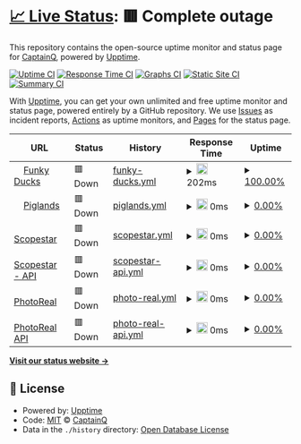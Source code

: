 # [📈 Live Status](https://demo.upptime.js.org): <!--live status--> **🟥 Complete outage**

This repository contains the open-source uptime monitor and status page for [CaptainQ](https://learn.unity.com/tutorial/introduction-to-particle-systems), powered by [Upptime](https://github.com/upptime/upptime).

[![Uptime CI](https://github.com/CaptainQWasTaken/funkyducks-status/workflows/Uptime%20CI/badge.svg)](https://github.com/CaptainQWasTaken/funkyducks-status/actions?query=workflow%3A%22Uptime+CI%22)
[![Response Time CI](https://github.com/CaptainQWasTaken/funkyducks-status/workflows/Response%20Time%20CI/badge.svg)](https://github.com/CaptainQWasTaken/funkyducks-status/actions?query=workflow%3A%22Response+Time+CI%22)
[![Graphs CI](https://github.com/CaptainQWasTaken/funkyducks-status/workflows/Graphs%20CI/badge.svg)](https://github.com/CaptainQWasTaken/funkyducks-status/actions?query=workflow%3A%22Graphs+CI%22)
[![Static Site CI](https://github.com/CaptainQWasTaken/funkyducks-status/workflows/Static%20Site%20CI/badge.svg)](https://github.com/CaptainQWasTaken/funkyducks-status/actions?query=workflow%3A%22Static+Site+CI%22)
[![Summary CI](https://github.com/CaptainQWasTaken/funkyducks-status/workflows/Summary%20CI/badge.svg)](https://github.com/CaptainQWasTaken/funkyducks-status/actions?query=workflow%3A%22Summary+CI%22)

With [Upptime](https://upptime.js.org), you can get your own unlimited and free uptime monitor and status page, powered entirely by a GitHub repository. We use [Issues](https://github.com/CaptainQWasTaken/funkyducks-status/issues) as incident reports, [Actions](https://github.com/CaptainQ/funkyducks-status/actions) as uptime monitors, and [Pages](https://demo.upptime.js.org) for the status page.

<!--start: status pages-->
<!-- This summary is generated by Upptime (https://github.com/upptime/upptime) -->
<!-- Do not edit this manually, your changes will be overwritten -->
<!-- prettier-ignore -->
| URL | Status | History | Response Time | Uptime |
| --- | ------ | ------- | ------------- | ------ |
| <img alt="" src="https://icons.duckduckgo.com/ip3/fd.pg80.net.ico" height="13"> [Funky Ducks](https://fd.pg80.net/) | 🟥 Down | [funky-ducks.yml](https://github.com/captainqdev/funkyducks-status/commits/HEAD/history/funky-ducks.yml) | <details><summary><img alt="Response time graph" src="./graphs/funky-ducks/response-time-week.png" height="20"> 202ms</summary><br><a href="https://CaptainQ.github.io/funkyducks-status/history/funky-ducks"><img alt="Response time 253" src="https://img.shields.io/endpoint?url=https%3A%2F%2Fraw.githubusercontent.com%2Fcaptainqdev%2Ffunkyducks-status%2FHEAD%2Fapi%2Ffunky-ducks%2Fresponse-time.json"></a><br><a href="https://CaptainQ.github.io/funkyducks-status/history/funky-ducks"><img alt="24-hour response time 307" src="https://img.shields.io/endpoint?url=https%3A%2F%2Fraw.githubusercontent.com%2Fcaptainqdev%2Ffunkyducks-status%2FHEAD%2Fapi%2Ffunky-ducks%2Fresponse-time-day.json"></a><br><a href="https://CaptainQ.github.io/funkyducks-status/history/funky-ducks"><img alt="7-day response time 202" src="https://img.shields.io/endpoint?url=https%3A%2F%2Fraw.githubusercontent.com%2Fcaptainqdev%2Ffunkyducks-status%2FHEAD%2Fapi%2Ffunky-ducks%2Fresponse-time-week.json"></a><br><a href="https://CaptainQ.github.io/funkyducks-status/history/funky-ducks"><img alt="30-day response time 245" src="https://img.shields.io/endpoint?url=https%3A%2F%2Fraw.githubusercontent.com%2Fcaptainqdev%2Ffunkyducks-status%2FHEAD%2Fapi%2Ffunky-ducks%2Fresponse-time-month.json"></a><br><a href="https://CaptainQ.github.io/funkyducks-status/history/funky-ducks"><img alt="1-year response time 253" src="https://img.shields.io/endpoint?url=https%3A%2F%2Fraw.githubusercontent.com%2Fcaptainqdev%2Ffunkyducks-status%2FHEAD%2Fapi%2Ffunky-ducks%2Fresponse-time-year.json"></a></details> | <details><summary><a href="https://CaptainQ.github.io/funkyducks-status/history/funky-ducks">100.00%</a></summary><a href="https://CaptainQ.github.io/funkyducks-status/history/funky-ducks"><img alt="All-time uptime 28.04%" src="https://img.shields.io/endpoint?url=https%3A%2F%2Fraw.githubusercontent.com%2Fcaptainqdev%2Ffunkyducks-status%2FHEAD%2Fapi%2Ffunky-ducks%2Fuptime.json"></a><br><a href="https://CaptainQ.github.io/funkyducks-status/history/funky-ducks"><img alt="24-hour uptime 99.99%" src="https://img.shields.io/endpoint?url=https%3A%2F%2Fraw.githubusercontent.com%2Fcaptainqdev%2Ffunkyducks-status%2FHEAD%2Fapi%2Ffunky-ducks%2Fuptime-day.json"></a><br><a href="https://CaptainQ.github.io/funkyducks-status/history/funky-ducks"><img alt="7-day uptime 100.00%" src="https://img.shields.io/endpoint?url=https%3A%2F%2Fraw.githubusercontent.com%2Fcaptainqdev%2Ffunkyducks-status%2FHEAD%2Fapi%2Ffunky-ducks%2Fuptime-week.json"></a><br><a href="https://CaptainQ.github.io/funkyducks-status/history/funky-ducks"><img alt="30-day uptime 99.12%" src="https://img.shields.io/endpoint?url=https%3A%2F%2Fraw.githubusercontent.com%2Fcaptainqdev%2Ffunkyducks-status%2FHEAD%2Fapi%2Ffunky-ducks%2Fuptime-month.json"></a><br><a href="https://CaptainQ.github.io/funkyducks-status/history/funky-ducks"><img alt="1-year uptime 9.20%" src="https://img.shields.io/endpoint?url=https%3A%2F%2Fraw.githubusercontent.com%2Fcaptainqdev%2Ffunkyducks-status%2FHEAD%2Fapi%2Ffunky-ducks%2Fuptime-year.json"></a></details>
| <img alt="" src="https://icons.duckduckgo.com/ip3/piglands.ml.ico" height="13"> [Piglands](https://piglands.ml/) | 🟥 Down | [piglands.yml](https://github.com/captainqdev/funkyducks-status/commits/HEAD/history/piglands.yml) | <details><summary><img alt="Response time graph" src="./graphs/piglands/response-time-week.png" height="20"> 0ms</summary><br><a href="https://CaptainQ.github.io/funkyducks-status/history/piglands"><img alt="Response time 0" src="https://img.shields.io/endpoint?url=https%3A%2F%2Fraw.githubusercontent.com%2Fcaptainqdev%2Ffunkyducks-status%2FHEAD%2Fapi%2Fpiglands%2Fresponse-time.json"></a><br><a href="https://CaptainQ.github.io/funkyducks-status/history/piglands"><img alt="24-hour response time 0" src="https://img.shields.io/endpoint?url=https%3A%2F%2Fraw.githubusercontent.com%2Fcaptainqdev%2Ffunkyducks-status%2FHEAD%2Fapi%2Fpiglands%2Fresponse-time-day.json"></a><br><a href="https://CaptainQ.github.io/funkyducks-status/history/piglands"><img alt="7-day response time 0" src="https://img.shields.io/endpoint?url=https%3A%2F%2Fraw.githubusercontent.com%2Fcaptainqdev%2Ffunkyducks-status%2FHEAD%2Fapi%2Fpiglands%2Fresponse-time-week.json"></a><br><a href="https://CaptainQ.github.io/funkyducks-status/history/piglands"><img alt="30-day response time 0" src="https://img.shields.io/endpoint?url=https%3A%2F%2Fraw.githubusercontent.com%2Fcaptainqdev%2Ffunkyducks-status%2FHEAD%2Fapi%2Fpiglands%2Fresponse-time-month.json"></a><br><a href="https://CaptainQ.github.io/funkyducks-status/history/piglands"><img alt="1-year response time 0" src="https://img.shields.io/endpoint?url=https%3A%2F%2Fraw.githubusercontent.com%2Fcaptainqdev%2Ffunkyducks-status%2FHEAD%2Fapi%2Fpiglands%2Fresponse-time-year.json"></a></details> | <details><summary><a href="https://CaptainQ.github.io/funkyducks-status/history/piglands">0.00%</a></summary><a href="https://CaptainQ.github.io/funkyducks-status/history/piglands"><img alt="All-time uptime 18.05%" src="https://img.shields.io/endpoint?url=https%3A%2F%2Fraw.githubusercontent.com%2Fcaptainqdev%2Ffunkyducks-status%2FHEAD%2Fapi%2Fpiglands%2Fuptime.json"></a><br><a href="https://CaptainQ.github.io/funkyducks-status/history/piglands"><img alt="24-hour uptime 0.00%" src="https://img.shields.io/endpoint?url=https%3A%2F%2Fraw.githubusercontent.com%2Fcaptainqdev%2Ffunkyducks-status%2FHEAD%2Fapi%2Fpiglands%2Fuptime-day.json"></a><br><a href="https://CaptainQ.github.io/funkyducks-status/history/piglands"><img alt="7-day uptime 0.00%" src="https://img.shields.io/endpoint?url=https%3A%2F%2Fraw.githubusercontent.com%2Fcaptainqdev%2Ffunkyducks-status%2FHEAD%2Fapi%2Fpiglands%2Fuptime-week.json"></a><br><a href="https://CaptainQ.github.io/funkyducks-status/history/piglands"><img alt="30-day uptime 0.00%" src="https://img.shields.io/endpoint?url=https%3A%2F%2Fraw.githubusercontent.com%2Fcaptainqdev%2Ffunkyducks-status%2FHEAD%2Fapi%2Fpiglands%2Fuptime-month.json"></a><br><a href="https://CaptainQ.github.io/funkyducks-status/history/piglands"><img alt="1-year uptime 0.00%" src="https://img.shields.io/endpoint?url=https%3A%2F%2Fraw.githubusercontent.com%2Fcaptainqdev%2Ffunkyducks-status%2FHEAD%2Fapi%2Fpiglands%2Fuptime-year.json"></a></details>
| <img alt="" src="https://icons.duckduckgo.com/ip3/scopestar.ml.ico" height="13"> [Scopestar](https://scopestar.ml/) | 🟥 Down | [scopestar.yml](https://github.com/captainqdev/funkyducks-status/commits/HEAD/history/scopestar.yml) | <details><summary><img alt="Response time graph" src="./graphs/scopestar/response-time-week.png" height="20"> 0ms</summary><br><a href="https://CaptainQ.github.io/funkyducks-status/history/scopestar"><img alt="Response time 0" src="https://img.shields.io/endpoint?url=https%3A%2F%2Fraw.githubusercontent.com%2Fcaptainqdev%2Ffunkyducks-status%2FHEAD%2Fapi%2Fscopestar%2Fresponse-time.json"></a><br><a href="https://CaptainQ.github.io/funkyducks-status/history/scopestar"><img alt="24-hour response time 0" src="https://img.shields.io/endpoint?url=https%3A%2F%2Fraw.githubusercontent.com%2Fcaptainqdev%2Ffunkyducks-status%2FHEAD%2Fapi%2Fscopestar%2Fresponse-time-day.json"></a><br><a href="https://CaptainQ.github.io/funkyducks-status/history/scopestar"><img alt="7-day response time 0" src="https://img.shields.io/endpoint?url=https%3A%2F%2Fraw.githubusercontent.com%2Fcaptainqdev%2Ffunkyducks-status%2FHEAD%2Fapi%2Fscopestar%2Fresponse-time-week.json"></a><br><a href="https://CaptainQ.github.io/funkyducks-status/history/scopestar"><img alt="30-day response time 0" src="https://img.shields.io/endpoint?url=https%3A%2F%2Fraw.githubusercontent.com%2Fcaptainqdev%2Ffunkyducks-status%2FHEAD%2Fapi%2Fscopestar%2Fresponse-time-month.json"></a><br><a href="https://CaptainQ.github.io/funkyducks-status/history/scopestar"><img alt="1-year response time 0" src="https://img.shields.io/endpoint?url=https%3A%2F%2Fraw.githubusercontent.com%2Fcaptainqdev%2Ffunkyducks-status%2FHEAD%2Fapi%2Fscopestar%2Fresponse-time-year.json"></a></details> | <details><summary><a href="https://CaptainQ.github.io/funkyducks-status/history/scopestar">0.00%</a></summary><a href="https://CaptainQ.github.io/funkyducks-status/history/scopestar"><img alt="All-time uptime 22.67%" src="https://img.shields.io/endpoint?url=https%3A%2F%2Fraw.githubusercontent.com%2Fcaptainqdev%2Ffunkyducks-status%2FHEAD%2Fapi%2Fscopestar%2Fuptime.json"></a><br><a href="https://CaptainQ.github.io/funkyducks-status/history/scopestar"><img alt="24-hour uptime 0.00%" src="https://img.shields.io/endpoint?url=https%3A%2F%2Fraw.githubusercontent.com%2Fcaptainqdev%2Ffunkyducks-status%2FHEAD%2Fapi%2Fscopestar%2Fuptime-day.json"></a><br><a href="https://CaptainQ.github.io/funkyducks-status/history/scopestar"><img alt="7-day uptime 0.00%" src="https://img.shields.io/endpoint?url=https%3A%2F%2Fraw.githubusercontent.com%2Fcaptainqdev%2Ffunkyducks-status%2FHEAD%2Fapi%2Fscopestar%2Fuptime-week.json"></a><br><a href="https://CaptainQ.github.io/funkyducks-status/history/scopestar"><img alt="30-day uptime 0.00%" src="https://img.shields.io/endpoint?url=https%3A%2F%2Fraw.githubusercontent.com%2Fcaptainqdev%2Ffunkyducks-status%2FHEAD%2Fapi%2Fscopestar%2Fuptime-month.json"></a><br><a href="https://CaptainQ.github.io/funkyducks-status/history/scopestar"><img alt="1-year uptime 0.00%" src="https://img.shields.io/endpoint?url=https%3A%2F%2Fraw.githubusercontent.com%2Fcaptainqdev%2Ffunkyducks-status%2FHEAD%2Fapi%2Fscopestar%2Fuptime-year.json"></a></details>
| <img alt="" src="https://icons.duckduckgo.com/ip3/api.scopestar.ml.ico" height="13"> [Scopestar - API](https://api.scopestar.ml/) | 🟥 Down | [scopestar-api.yml](https://github.com/captainqdev/funkyducks-status/commits/HEAD/history/scopestar-api.yml) | <details><summary><img alt="Response time graph" src="./graphs/scopestar-api/response-time-week.png" height="20"> 0ms</summary><br><a href="https://CaptainQ.github.io/funkyducks-status/history/scopestar-api"><img alt="Response time 0" src="https://img.shields.io/endpoint?url=https%3A%2F%2Fraw.githubusercontent.com%2Fcaptainqdev%2Ffunkyducks-status%2FHEAD%2Fapi%2Fscopestar-api%2Fresponse-time.json"></a><br><a href="https://CaptainQ.github.io/funkyducks-status/history/scopestar-api"><img alt="24-hour response time 0" src="https://img.shields.io/endpoint?url=https%3A%2F%2Fraw.githubusercontent.com%2Fcaptainqdev%2Ffunkyducks-status%2FHEAD%2Fapi%2Fscopestar-api%2Fresponse-time-day.json"></a><br><a href="https://CaptainQ.github.io/funkyducks-status/history/scopestar-api"><img alt="7-day response time 0" src="https://img.shields.io/endpoint?url=https%3A%2F%2Fraw.githubusercontent.com%2Fcaptainqdev%2Ffunkyducks-status%2FHEAD%2Fapi%2Fscopestar-api%2Fresponse-time-week.json"></a><br><a href="https://CaptainQ.github.io/funkyducks-status/history/scopestar-api"><img alt="30-day response time 0" src="https://img.shields.io/endpoint?url=https%3A%2F%2Fraw.githubusercontent.com%2Fcaptainqdev%2Ffunkyducks-status%2FHEAD%2Fapi%2Fscopestar-api%2Fresponse-time-month.json"></a><br><a href="https://CaptainQ.github.io/funkyducks-status/history/scopestar-api"><img alt="1-year response time 0" src="https://img.shields.io/endpoint?url=https%3A%2F%2Fraw.githubusercontent.com%2Fcaptainqdev%2Ffunkyducks-status%2FHEAD%2Fapi%2Fscopestar-api%2Fresponse-time-year.json"></a></details> | <details><summary><a href="https://CaptainQ.github.io/funkyducks-status/history/scopestar-api">0.00%</a></summary><a href="https://CaptainQ.github.io/funkyducks-status/history/scopestar-api"><img alt="All-time uptime 22.61%" src="https://img.shields.io/endpoint?url=https%3A%2F%2Fraw.githubusercontent.com%2Fcaptainqdev%2Ffunkyducks-status%2FHEAD%2Fapi%2Fscopestar-api%2Fuptime.json"></a><br><a href="https://CaptainQ.github.io/funkyducks-status/history/scopestar-api"><img alt="24-hour uptime 0.00%" src="https://img.shields.io/endpoint?url=https%3A%2F%2Fraw.githubusercontent.com%2Fcaptainqdev%2Ffunkyducks-status%2FHEAD%2Fapi%2Fscopestar-api%2Fuptime-day.json"></a><br><a href="https://CaptainQ.github.io/funkyducks-status/history/scopestar-api"><img alt="7-day uptime 0.00%" src="https://img.shields.io/endpoint?url=https%3A%2F%2Fraw.githubusercontent.com%2Fcaptainqdev%2Ffunkyducks-status%2FHEAD%2Fapi%2Fscopestar-api%2Fuptime-week.json"></a><br><a href="https://CaptainQ.github.io/funkyducks-status/history/scopestar-api"><img alt="30-day uptime 0.00%" src="https://img.shields.io/endpoint?url=https%3A%2F%2Fraw.githubusercontent.com%2Fcaptainqdev%2Ffunkyducks-status%2FHEAD%2Fapi%2Fscopestar-api%2Fuptime-month.json"></a><br><a href="https://CaptainQ.github.io/funkyducks-status/history/scopestar-api"><img alt="1-year uptime 0.00%" src="https://img.shields.io/endpoint?url=https%3A%2F%2Fraw.githubusercontent.com%2Fcaptainqdev%2Ffunkyducks-status%2FHEAD%2Fapi%2Fscopestar-api%2Fuptime-year.json"></a></details>
| <img alt="" src="https://icons.duckduckgo.com/ip3/photoreal.cf.ico" height="13"> [PhotoReal](https://photoreal.cf/) | 🟥 Down | [photo-real.yml](https://github.com/captainqdev/funkyducks-status/commits/HEAD/history/photo-real.yml) | <details><summary><img alt="Response time graph" src="./graphs/photo-real/response-time-week.png" height="20"> 0ms</summary><br><a href="https://CaptainQ.github.io/funkyducks-status/history/photo-real"><img alt="Response time 0" src="https://img.shields.io/endpoint?url=https%3A%2F%2Fraw.githubusercontent.com%2Fcaptainqdev%2Ffunkyducks-status%2FHEAD%2Fapi%2Fphoto-real%2Fresponse-time.json"></a><br><a href="https://CaptainQ.github.io/funkyducks-status/history/photo-real"><img alt="24-hour response time 0" src="https://img.shields.io/endpoint?url=https%3A%2F%2Fraw.githubusercontent.com%2Fcaptainqdev%2Ffunkyducks-status%2FHEAD%2Fapi%2Fphoto-real%2Fresponse-time-day.json"></a><br><a href="https://CaptainQ.github.io/funkyducks-status/history/photo-real"><img alt="7-day response time 0" src="https://img.shields.io/endpoint?url=https%3A%2F%2Fraw.githubusercontent.com%2Fcaptainqdev%2Ffunkyducks-status%2FHEAD%2Fapi%2Fphoto-real%2Fresponse-time-week.json"></a><br><a href="https://CaptainQ.github.io/funkyducks-status/history/photo-real"><img alt="30-day response time 0" src="https://img.shields.io/endpoint?url=https%3A%2F%2Fraw.githubusercontent.com%2Fcaptainqdev%2Ffunkyducks-status%2FHEAD%2Fapi%2Fphoto-real%2Fresponse-time-month.json"></a><br><a href="https://CaptainQ.github.io/funkyducks-status/history/photo-real"><img alt="1-year response time 0" src="https://img.shields.io/endpoint?url=https%3A%2F%2Fraw.githubusercontent.com%2Fcaptainqdev%2Ffunkyducks-status%2FHEAD%2Fapi%2Fphoto-real%2Fresponse-time-year.json"></a></details> | <details><summary><a href="https://CaptainQ.github.io/funkyducks-status/history/photo-real">0.00%</a></summary><a href="https://CaptainQ.github.io/funkyducks-status/history/photo-real"><img alt="All-time uptime 11.84%" src="https://img.shields.io/endpoint?url=https%3A%2F%2Fraw.githubusercontent.com%2Fcaptainqdev%2Ffunkyducks-status%2FHEAD%2Fapi%2Fphoto-real%2Fuptime.json"></a><br><a href="https://CaptainQ.github.io/funkyducks-status/history/photo-real"><img alt="24-hour uptime 0.00%" src="https://img.shields.io/endpoint?url=https%3A%2F%2Fraw.githubusercontent.com%2Fcaptainqdev%2Ffunkyducks-status%2FHEAD%2Fapi%2Fphoto-real%2Fuptime-day.json"></a><br><a href="https://CaptainQ.github.io/funkyducks-status/history/photo-real"><img alt="7-day uptime 0.00%" src="https://img.shields.io/endpoint?url=https%3A%2F%2Fraw.githubusercontent.com%2Fcaptainqdev%2Ffunkyducks-status%2FHEAD%2Fapi%2Fphoto-real%2Fuptime-week.json"></a><br><a href="https://CaptainQ.github.io/funkyducks-status/history/photo-real"><img alt="30-day uptime 0.00%" src="https://img.shields.io/endpoint?url=https%3A%2F%2Fraw.githubusercontent.com%2Fcaptainqdev%2Ffunkyducks-status%2FHEAD%2Fapi%2Fphoto-real%2Fuptime-month.json"></a><br><a href="https://CaptainQ.github.io/funkyducks-status/history/photo-real"><img alt="1-year uptime 0.00%" src="https://img.shields.io/endpoint?url=https%3A%2F%2Fraw.githubusercontent.com%2Fcaptainqdev%2Ffunkyducks-status%2FHEAD%2Fapi%2Fphoto-real%2Fuptime-year.json"></a></details>
| <img alt="" src="https://icons.duckduckgo.com/ip3/api.photoreal.cf.ico" height="13"> [PhotoReal API](https://api.photoreal.cf/) | 🟥 Down | [photo-real-api.yml](https://github.com/captainqdev/funkyducks-status/commits/HEAD/history/photo-real-api.yml) | <details><summary><img alt="Response time graph" src="./graphs/photo-real-api/response-time-week.png" height="20"> 0ms</summary><br><a href="https://CaptainQ.github.io/funkyducks-status/history/photo-real-api"><img alt="Response time 0" src="https://img.shields.io/endpoint?url=https%3A%2F%2Fraw.githubusercontent.com%2Fcaptainqdev%2Ffunkyducks-status%2FHEAD%2Fapi%2Fphoto-real-api%2Fresponse-time.json"></a><br><a href="https://CaptainQ.github.io/funkyducks-status/history/photo-real-api"><img alt="24-hour response time 0" src="https://img.shields.io/endpoint?url=https%3A%2F%2Fraw.githubusercontent.com%2Fcaptainqdev%2Ffunkyducks-status%2FHEAD%2Fapi%2Fphoto-real-api%2Fresponse-time-day.json"></a><br><a href="https://CaptainQ.github.io/funkyducks-status/history/photo-real-api"><img alt="7-day response time 0" src="https://img.shields.io/endpoint?url=https%3A%2F%2Fraw.githubusercontent.com%2Fcaptainqdev%2Ffunkyducks-status%2FHEAD%2Fapi%2Fphoto-real-api%2Fresponse-time-week.json"></a><br><a href="https://CaptainQ.github.io/funkyducks-status/history/photo-real-api"><img alt="30-day response time 0" src="https://img.shields.io/endpoint?url=https%3A%2F%2Fraw.githubusercontent.com%2Fcaptainqdev%2Ffunkyducks-status%2FHEAD%2Fapi%2Fphoto-real-api%2Fresponse-time-month.json"></a><br><a href="https://CaptainQ.github.io/funkyducks-status/history/photo-real-api"><img alt="1-year response time 0" src="https://img.shields.io/endpoint?url=https%3A%2F%2Fraw.githubusercontent.com%2Fcaptainqdev%2Ffunkyducks-status%2FHEAD%2Fapi%2Fphoto-real-api%2Fresponse-time-year.json"></a></details> | <details><summary><a href="https://CaptainQ.github.io/funkyducks-status/history/photo-real-api">0.00%</a></summary><a href="https://CaptainQ.github.io/funkyducks-status/history/photo-real-api"><img alt="All-time uptime 11.74%" src="https://img.shields.io/endpoint?url=https%3A%2F%2Fraw.githubusercontent.com%2Fcaptainqdev%2Ffunkyducks-status%2FHEAD%2Fapi%2Fphoto-real-api%2Fuptime.json"></a><br><a href="https://CaptainQ.github.io/funkyducks-status/history/photo-real-api"><img alt="24-hour uptime 0.00%" src="https://img.shields.io/endpoint?url=https%3A%2F%2Fraw.githubusercontent.com%2Fcaptainqdev%2Ffunkyducks-status%2FHEAD%2Fapi%2Fphoto-real-api%2Fuptime-day.json"></a><br><a href="https://CaptainQ.github.io/funkyducks-status/history/photo-real-api"><img alt="7-day uptime 0.00%" src="https://img.shields.io/endpoint?url=https%3A%2F%2Fraw.githubusercontent.com%2Fcaptainqdev%2Ffunkyducks-status%2FHEAD%2Fapi%2Fphoto-real-api%2Fuptime-week.json"></a><br><a href="https://CaptainQ.github.io/funkyducks-status/history/photo-real-api"><img alt="30-day uptime 0.00%" src="https://img.shields.io/endpoint?url=https%3A%2F%2Fraw.githubusercontent.com%2Fcaptainqdev%2Ffunkyducks-status%2FHEAD%2Fapi%2Fphoto-real-api%2Fuptime-month.json"></a><br><a href="https://CaptainQ.github.io/funkyducks-status/history/photo-real-api"><img alt="1-year uptime 0.00%" src="https://img.shields.io/endpoint?url=https%3A%2F%2Fraw.githubusercontent.com%2Fcaptainqdev%2Ffunkyducks-status%2FHEAD%2Fapi%2Fphoto-real-api%2Fuptime-year.json"></a></details>

<!--end: status pages-->

[**Visit our status website →**](https://captainqwastaken.github.io/funkyducks-status/)

## 📄 License

- Powered by: [Upptime](https://github.com/upptime/upptime)
- Code: [MIT](./LICENSE) © [CaptainQ](https://learn.unity.com/tutorial/introduction-to-particle-systems)
- Data in the `./history` directory: [Open Database License](https://opendatacommons.org/licenses/odbl/1-0/)
